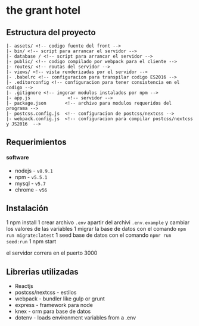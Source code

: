 # the grant hotel

## Estructura del proyecto

```
|- assets/ <!-- codigo fuente del front -->
|- bin/ <!-- script para arrancar el servidor -->
|- database / <!-- script para arrancar el servidor -->
|- public/ <!-- codigo compilado por webpack para el cliente -->
|- routes/ <!-- routas del servidor -->
|- views/ <!-- vista renderizadas por el servidor -->
|- .babelrc <!-- configuracion para transpilar codigo ES2016 -->
|- .editorconfig <!-- configuracion para tener consistencia en el codigo -->
|- .gitignore <!-- ingorar modulos instalados por npm -->
|- app.js              <!-- servidor -->
|- package.json       <!-- archivo para modulos requeridos del programa -->
|- postcss.config.js  <!-- configuracion de postcss/nextcss -->
|- webpack.config.js  <!-- configuracion para compilar postcss/nextcss y JS2016  -->
```

## Requerimientos

#### software
+ nodejs - `v8.9.1`
+ npm - `v5.5.1`
+ mysql - `v5.7`
+ chrome - `v56`

## Instalación
1 npm install
1 crear archivo `.env` apartir del archivi `.env.example` y cambiar los valores de las variables
1 migrar la base de datos con el comando `npm run migrate:latest`
1 seed base de datos con el comando `npmr run seed:run`
1 npm start

el servidor correra en el puerto 3000


## Librerias utilizadas

+ Reactjs
+ postcss/nextcss - estilos
+ webpack - bundler like gulp or grunt
+ express - framework para node
+ knex - orm para base de datos
+ dotenv - loads environment variables from a .env
